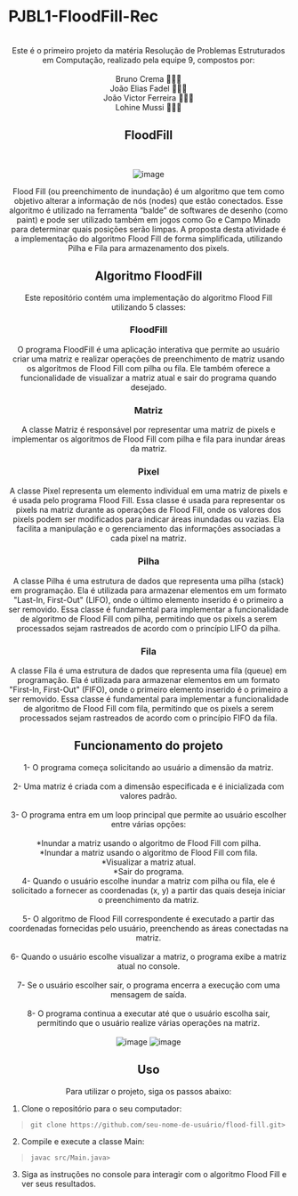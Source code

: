 # PJBL1-FloodFill-Rec
<meta name="viewport" content="width=device-width, initial-scale=1.0, minimum-scale=1.0">

<div align="center">

 <br>
     Este é o primeiro projeto da matéria Resolução de Problemas Estruturados em Computação, realizado pela equipe 9, compostos por: <br><br>
     Bruno Crema 👨🏼‍💻 <br>
     João Elias Fadel 👨🏻‍💻 <br>
     João Victor Ferreira 👨🏽‍💻 <br>
     Lohine Mussi 👩🏻‍💻 
     
## FloodFill
<br> 

![image](https://github.com/BES-Noite/PjBL1-FloodFill/assets/91105011/64d5db3c-e065-487d-a5d4-98a864afa66e)



Flood Fill (ou preenchimento de inundação) é um algoritmo que tem como objetivo alterar a
informação de nós (nodes) que estão conectados. Esse algoritmo é utilizado na ferramenta “balde”
de softwares de desenho (como paint) e pode ser utilizado também em jogos como Go e Campo
Minado para determinar quais posições serão limpas.
A proposta desta atividade é a implementação do algoritmo Flood Fill de forma simplificada,
utilizando Pilha e Fila para armazenamento dos pixels. 

## Algoritmo FloodFill
Este repositório contém uma implementação do algoritmo Flood Fill utilizando 5 classes: <br>

### FloodFill 
O programa FloodFill é uma aplicação interativa que permite ao usuário criar uma matriz e realizar operações de preenchimento de matriz usando os algoritmos de Flood Fill com pilha ou fila. Ele também oferece a funcionalidade de visualizar a matriz atual e sair do programa quando desejado.  <br>
### Matriz
 A classe Matriz é responsável por representar uma matriz de pixels e implementar os algoritmos de Flood Fill com pilha e fila para inundar áreas da matriz.  <br>
 ### Pixel 
A classe Pixel representa um elemento individual em uma matriz de pixels e é usada pelo programa Flood Fill. Essa classe é usada para representar os pixels na matriz durante as operações de Flood Fill, onde os valores dos pixels podem ser modificados para indicar áreas inundadas ou vazias. Ela facilita a manipulação e o gerenciamento das informações associadas a cada pixel na matriz.<br>
### Pilha
A classe Pilha é uma estrutura de dados que representa uma pilha (stack) em programação. Ela é utilizada para armazenar elementos em um formato "Last-In, First-Out" (LIFO), onde o último elemento inserido é o primeiro a ser removido. Essa classe é fundamental para implementar a funcionalidade de algoritmo de Flood Fill com pilha, permitindo que os pixels a serem processados sejam rastreados de acordo com o princípio LIFO da pilha. <br>
### Fila
A classe Fila é uma estrutura de dados que representa uma fila (queue) em programação. Ela é utilizada para armazenar elementos em um formato "First-In, First-Out" (FIFO), onde o primeiro elemento inserido é o primeiro a ser removido. Essa classe é fundamental para implementar a funcionalidade de algoritmo de Flood Fill com fila, permitindo que os pixels a serem processados sejam rastreados de acordo com o princípio FIFO da fila. 


## Funcionamento do projeto 
1-  O programa começa solicitando ao usuário a dimensão da matriz. <br><br>
2- Uma matriz é criada com a dimensão especificada e é inicializada com valores padrão. <br><br>
3- O programa entra em um loop principal que permite ao usuário escolher entre várias opções:<br><br>
*Inundar a matriz usando o algoritmo de Flood Fill com pilha.<br>
*Inundar a matriz usando o algoritmo de Flood Fill com fila.<br>
*Visualizar a matriz atual.<br>
*Sair do programa.<br>
4- Quando o usuário escolhe inundar a matriz com pilha ou fila, ele é solicitado a fornecer as coordenadas (x, y) a partir das quais deseja iniciar o preenchimento da matriz.<br> <br>
5- O algoritmo de Flood Fill correspondente é executado a partir das coordenadas fornecidas pelo usuário, preenchendo as áreas conectadas na matriz.<br><br>
6- Quando o usuário escolhe visualizar a matriz, o programa exibe a matriz atual no console.<br><br>
7- Se o usuário escolher sair, o programa encerra a execução com uma mensagem de saída.<br><br>
8- O programa continua a executar até que o usuário escolha sair, permitindo que o usuário realize várias operações na matriz.<br><br>
![image](https://github.com/BES-Noite/PJBL1-FloodFill-Rec/assets/91105011/3ba658fe-cff5-4672-a973-9db55c4f0c63)
![image](https://github.com/BES-Noite/PJBL1-FloodFill-Rec/assets/91105011/89798863-87d7-4358-b6cf-ddb441e3fbe1)




## Uso 
Para utilizar o projeto, siga os passos abaixo:

</div>

1. Clone o repositório para o seu computador:
>```git clone https://github.com/seu-nome-de-usuário/flood-fill.git> ```

2. Compile e execute a classe Main:
>```javac src/Main.java>```

3. Siga as instruções no console para interagir com o algoritmo Flood Fill e ver seus resultados.

